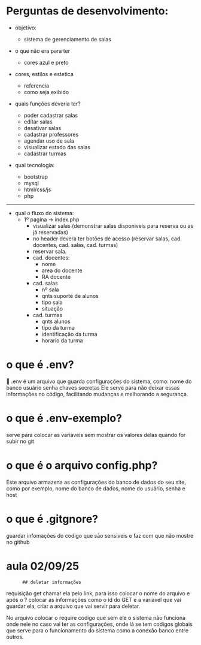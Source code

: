 # Perguntas de desenvolvimento:

- objetivo:
    - sistema de gerenciamento de salas
- o que não era para ter
    - cores azul e preto
- cores, estilos e estetica
    - referencia
    - como seja exibido
- quais funções deveria ter?
    - poder cadastrar salas
    - editar salas
    - desativar salas
    - cadastrar professores
    - agendar uso de sala
    - visualizar estado das salas
    - cadastrar turmas

- qual tecnologia:
    - bootstrap
    - mysql
    - html/css/js
    - php

***
- qual o fluxo do sistema:
    - 1º pagina -> index.php
        - visualizar salas (demonstrar salas disponiveis para reserva ou as já reservadas)
        - no header devera ter botões de acesso (reservar salas, cad. docentes, cad. salas, cad. turmas) 
        - reservar sala.
        - cad. docentes:
            - nome
            - area do docente
            - RA docente
        - cad. salas
            - nº sala
            - qnts suporte de alunos
            - tipo sala
            - situação
        - cad. turmas
            - qnts alunos
            - tipo da turma
            - identificação da turma
            - horario da turma

# o que é .env?
📄 .env é um arquivo que guarda configurações do sistema, como:
 nome do banco
 usuário
 senha chaves secretas
 Ele serve para não deixar essas informações no código, facilitando mudanças e melhorando a segurança.

# o que é .env-exemplo?
serve para colocar as variaveis sem mostrar os valores delas quando for subir no git

# o que é o arquivo config.php?
Este arquivo armazena as configurações do banco de dados do seu site, como por exemplo, nome do banco de dados, nome do usuário, senha e host

# o que é .gitgnore?
guardar infomações do codigo que são sensiveis e faz com que não mostre no github

# aula 02/09/25
          ## deletar informações

requisição get chamar ela pelo link, para isso colocar o nome do arquivo e após o ? colocar as informações como o id do GET e a variavel que vai guardar ela, criar a arquivo que vai servir para deletar.
 
 No arquivo colocar o require codigo que sem ele o sistema não funciona onde nele no caso vai ter as configurações, onde lá se tem codigos globais que serve para o funcionamento do sistema como a conexão banco entre outros.
 
   


